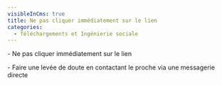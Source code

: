 ```yaml
---
visibleInCms: true
title: Ne pas cliquer immédiatement sur le lien
categories:
  - Téléchargements et Ingénierie sociale
---
```

\- Ne pas cliquer immédiatement sur le lien

\- Faire une levée de doute en contactant le proche via une messagerie directe